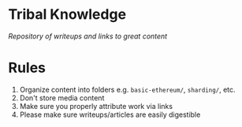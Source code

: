 # Tribal Knowledge
*Repository of writeups and links to great content*

# Rules
1. Organize content into folders e.g. `basic-ethereum/`, `sharding/`, etc.
2. Don't store media content
3. Make sure you properly attribute work via links
4. Please make sure writeups/articles are easily digestible
